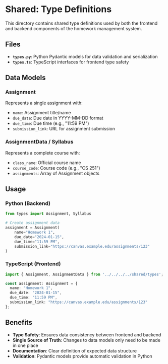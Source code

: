 # Shared: Type Definitions

This directory contains shared type definitions used by both the frontend and backend components of the homework management system.

## Files

- **`types.py`**: Python Pydantic models for data validation and serialization
- **`types.ts`**: TypeScript interfaces for frontend type safety

## Data Models

### Assignment
Represents a single assignment with:
- `name`: Assignment title/name
- `due_date`: Due date in YYYY-MM-DD format
- `due_time`: Due time (e.g., "11:59 PM")
- `submission_link`: URL for assignment submission

### AssignmentData / Syllabus
Represents a complete course with:
- `class_name`: Official course name
- `course_code`: Course code (e.g., "CS 251")
- `assignments`: Array of Assignment objects

## Usage

### Python (Backend)
```python
from types import Assignment, Syllabus

# Create assignment data
assignment = Assignment(
    name="Homework 1",
    due_date="2024-01-15",
    due_time="11:59 PM",
    submission_link="https://canvas.example.edu/assignments/123"
)
```

### TypeScript (Frontend)
```typescript
import { Assignment, AssignmentData } from '../../../../shared/types';

const assignment: Assignment = {
  name: "Homework 1",
  due_date: "2024-01-15",
  due_time: "11:59 PM",
  submission_link: "https://canvas.example.edu/assignments/123"
};
```

## Benefits

- **Type Safety**: Ensures data consistency between frontend and backend
- **Single Source of Truth**: Changes to data models only need to be made in one place
- **Documentation**: Clear definition of expected data structure
- **Validation**: Pydantic models provide automatic validation in Python
